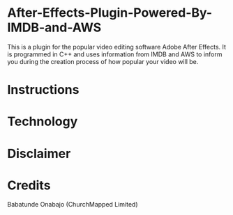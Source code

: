 # After-Effects-Plugin-Powered-By-IMDB-and-AWS
This is a plugin for the popular video editing software Adobe After Effects. It is programmed in C++ and uses information from IMDB and AWS to inform you during the creation process of how popular your video will be. 

# Instructions

# Technology

# Disclaimer

# Credits
Babatunde Onabajo (ChurchMapped Limited)
